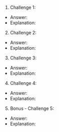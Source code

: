 1. Challenge 1:
- Answer: 
- Explanation: 


2. Challenge 2:
- Answer:
- Explanation:


3. Challenge 3:
- Answer:
- Explanation:


4. Challenge 4:
- Answer:
- Explanation:


5. Bonus - Challenge 5:
- Answer:
- Explanation: